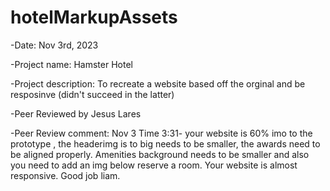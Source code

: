 # hotelMarkupAssets
-Date: Nov 3rd, 2023

-Project name: Hamster Hotel

-Project description: To recreate a website based off the orginal and be resposinve (didn't succeed in the latter)

-Peer Reviewed by Jesus Lares

-Peer Review comment:  Nov 3 Time 3:31-  your website is 60% imo to the prototype , the headerimg is to big needs to be smaller, the awards need to be aligned properly. Amenities background needs to be smaller and also you need to add an img below reserve a room. Your website is almost responsive. Good job liam.

